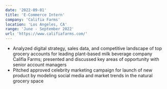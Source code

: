 ```yaml
---
date: '2022-09-01'
title: 'E-Commerce Intern'
company: 'Califia Farms'
location: 'Los Angeles, CA'
range: 'June - September 2022'
url: 'https://www.califiafarms.com/'
---
```


- Analyzed digital strategy, sales data, and competitive landscape of top grocery accounts for leading plant-based milk beverage company Califia Farms; presented and discussed key areas of opportunity with senior account managers
- Pitched approved celebrity marketing campaign for launch of new product by modeling social media and market trends in the natural grocery space
